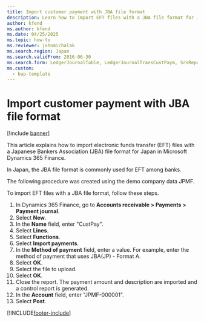 ```yaml
---
title: Import customer payment with JBA file format
description: Learn how to import EFT files with a JBA file format for Japan in Microsoft Dynamics 365 Finance.
author: kfend
ms.author: kfend
ms.date: 04/25/2025
ms.topic: how-to
ms.reviewer: johnmichalak
ms.search.region: Japan
ms.search.validFrom: 2016-06-30
ms.search.form: LedgerJournalTable, LedgerJournalTransCustPaym, SrsReportViewerForm
ms.custom: 
  - bap-template
---
```


# Import customer payment with JBA file format

[!include [banner](../../includes/banner.md)]

This article explains how to import electronic funds transfer (EFT) files with a Japanese Bankers Association (JBA) file format for Japan in Microsoft Dynamics 365 Finance.

In Japan, the JBA file format is commonly used for EFT among banks. 

The following procedure was created using the demo company data JPMF.

To import EFT files with a JBA file format, follow these steps.

1. In Dynamics 365 Finance, go to **Accounts receivable \> Payments \> Payment journal**.
1. Select **New**.
1. In the **Name** field, enter "CustPay".
1. Select **Lines**.
1. Select **Functions**.
1. Select **Import payments**.
1. In the **Method of payment** field, enter a value. For example, enter the method of payment that uses JBA(JP) - Format A.  
1. Select **OK**.
1. Select the file to upload.  
1. Select **OK**.
1. Close the report. The payment amount and description are imported and a control report is generated.  
1. In the **Account** field, enter "JPMF-000001".
1. Select **Post**.



[!INCLUDE[footer-include](../../../includes/footer-banner.md)]
